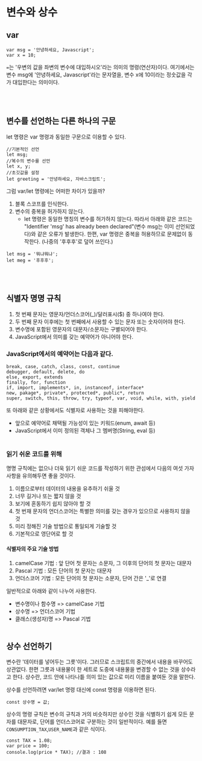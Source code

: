 # 변수와 상수


## var
~~~
var msg = '안녕하세요, Javascript';
var x = 10;
~~~

`=`는 '우변의 값을 좌변의 변수에 대입하시오'라는 의미의 명령(연산자)이다. 여기에서는 변수 msg에 '안녕하세요, Javascript'라는 문자열을, 변수 x에 10이라는 정숫값을 각가 대입한다는 의미이다.

<br/><br/>
## 변수를 선언하는 다른 하나의 구문
let 명령은 var 명령과 동일한 구문으로 이용할 수 있다.

~~~
//기본적인 선언
let msg;
//복수의 변수를 선언
let x, y;
//초깃값을 설정
let greeting = '안녕하세요, 자바스크립트';
~~~

그럼 var/let 명령에는 어떠한 차이가 있을까?


1. 블록 스코프를 인식한다.
2. 변수의 중복을 허가하지 않는다.
	- let 명령은 동일한 명칭의 변수를 허가하지 않는다. 따라서 아래와 같은 코드는 "Identifier 'msg' has already been declared"(변수 msg는 이미 선언되었다)와 같은 오류가 발생한다. 한편, var 명령은 중복을 허용하므로 문제없이 동작한다. (나중의 '후후후'로 덮어 쓰인다.)

~~~
let msg = '뭐냐뭐냐';
let meg = '후후후';
~~~ 
<br/><br/>
## 식별자 명명 규칙

1. 첫 번째 문자는 영문자/언더스코어(_)/달러표시($) 중 하나여야 한다.
2. 두 번째 문자 이후에는 첫 번째에서 사용할 수 있는 문자 또는 숫자이어야 한다.
3. 변수명에 포함된 영문자의 대문자/소문자는 구별되어야 한다.
4. JavaScript에서 의미를 갖는 예약어가 아니어야 한다.

### JavaScript에서의 예약어는 다음과 같다.

~~~
break, case, catch, class, const, continue
debugger, default, delete, do
else, export, extends
finally, for, function
if, import, implements*, in, instanceof, interface*
new, pakage*, private*, protected*, public*, return
super, switch, this, throw, try, typeof, var, void, while, with, yield
~~~

또 아래와 같은 상황에서도 식별자로 사용하는 것을 피해야한다.

* 앞으로 예약어로 채택될 가능성이 있는 키워드(enum, await 등)
* JavaScript에서 이미 정의된 객체나 그 멤버명(String, eval 등)
<br/><br/>

### 읽기 쉬운 코드를 위해
명명 규칙에는 없으나 더욱 읽기 쉬운 코드를 작성하기 위한 관섬에서 다음의 여섯 가자 사항을 유의해두면 좋을 것이다.

1. 이름으로부터 데이터의 내용을 유추하기 쉬울 것
2. 너무 길거나 또는 짧지 않을 것
3. 보기에 혼동하기 쉽지 않아야 할 것
4. 첫 번재 문자의 언더스코어는 특별한 의미를 갖는 경우가 있으므로 사용하지 않을 것
5. 미리 정해진 기술 방법으로 통일되게 기술할 것
6. 기본적으로 영단어로 할 것


#### 식별자의 주요 기술 방법
1. camelCase 기법 : 앞 단어 첫 문자는 소문자, 그 이후의 단어의 첫 문자는 대문자
2. Pascal 기법 : 모든 단어의 첫 문자는 대문자
3. 언더스코어 기법 : 모든 단어의 첫 문자는 소문자, 단어 간은 '_'로 연결


일반적으로 아래와 같이 나누어 사용한다.

- 변수명이나 함수명 => camelCase 기법
- 상수명 => 언더스코어 기법
- 클래스(생성자)명 => Pascal 기법
<br/><br/>

## 상수 선언하기
변수란 '데이터를 넣어두는 그릇'이다. 그러므로 스크립트의 중간에서 내용을 바꾸어도 상관없다. 한편 그릇과 내용물이 한 세트로 도중에 내용물을 변경할 수 없는 것을 상수라고 한다. 상수란, 코드 안에 나타나틑 의미 있는 값으로 미리 이름을 붙여둔 것을 말한다.

상수를 선언하려면 var/let 명령 대신에 const 명령을 이용하면 된다. 

~~~
const 상수명 = 값;
~~~

상수의 명령 규칙은 변수의 규칙과 거의 비슷하지만 상수인 것을 식별하기 쉽게 모든 문자를 대문자로, 단어를 언더스코어로 구분하는 것이 일반적이다. 예를 들면 `CONSUMPTION_TAX`,`USER_NAME`과 같은 식이다. 

~~~
const TAX = 1.08;
var price = 100;
console.log(price * TAX); //결과 : 108
~~~